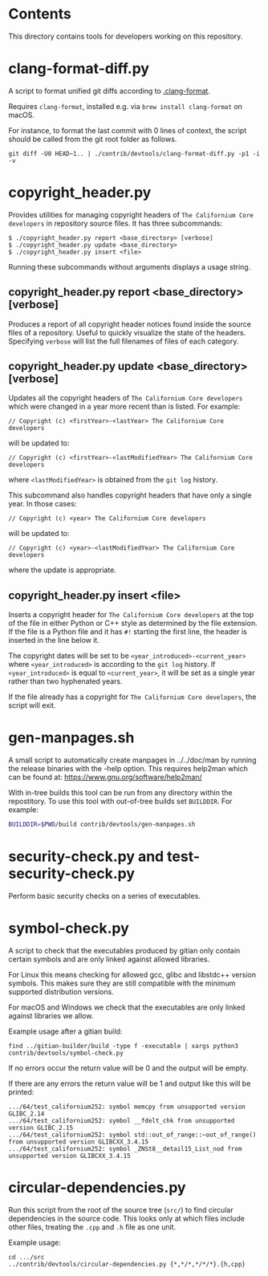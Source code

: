 Contents
========
This directory contains tools for developers working on this repository.

clang-format-diff.py
===================

A script to format unified git diffs according to [.clang-format](../../src/.clang-format).

Requires `clang-format`, installed e.g. via `brew install clang-format` on macOS.

For instance, to format the last commit with 0 lines of context,
the script should be called from the git root folder as follows.

```
git diff -U0 HEAD~1.. | ./contrib/devtools/clang-format-diff.py -p1 -i -v
```

copyright\_header.py
====================

Provides utilities for managing copyright headers of `The Californium Core
developers` in repository source files. It has three subcommands:

```
$ ./copyright_header.py report <base_directory> [verbose]
$ ./copyright_header.py update <base_directory>
$ ./copyright_header.py insert <file>
```
Running these subcommands without arguments displays a usage string.

copyright\_header.py report \<base\_directory\> [verbose]
---------------------------------------------------------

Produces a report of all copyright header notices found inside the source files
of a repository. Useful to quickly visualize the state of the headers.
Specifying `verbose` will list the full filenames of files of each category.

copyright\_header.py update \<base\_directory\> [verbose]
---------------------------------------------------------
Updates all the copyright headers of `The Californium Core developers` which were
changed in a year more recent than is listed. For example:
```
// Copyright (c) <firstYear>-<lastYear> The Californium Core developers
```
will be updated to:
```
// Copyright (c) <firstYear>-<lastModifiedYear> The Californium Core developers
```
where `<lastModifiedYear>` is obtained from the `git log` history.

This subcommand also handles copyright headers that have only a single year. In
those cases:
```
// Copyright (c) <year> The Californium Core developers
```
will be updated to:
```
// Copyright (c) <year>-<lastModifiedYear> The Californium Core developers
```
where the update is appropriate.

copyright\_header.py insert \<file\>
------------------------------------
Inserts a copyright header for `The Californium Core developers` at the top of the
file in either Python or C++ style as determined by the file extension. If the
file is a Python file and it has  `#!` starting the first line, the header is
inserted in the line below it.

The copyright dates will be set to be `<year_introduced>-<current_year>` where
`<year_introduced>` is according to the `git log` history. If
`<year_introduced>` is equal to `<current_year>`, it will be set as a single
year rather than two hyphenated years.

If the file already has a copyright for `The Californium Core developers`, the
script will exit.

gen-manpages.sh
===============

A small script to automatically create manpages in ../../doc/man by running the release binaries with the -help option.
This requires help2man which can be found at: https://www.gnu.org/software/help2man/

With in-tree builds this tool can be run from any directory within the
repostitory. To use this tool with out-of-tree builds set `BUILDDIR`. For
example:

```bash
BUILDDIR=$PWD/build contrib/devtools/gen-manpages.sh
```

security-check.py and test-security-check.py
============================================

Perform basic security checks on a series of executables.

symbol-check.py
===============

A script to check that the executables produced by gitian only contain
certain symbols and are only linked against allowed libraries.

For Linux this means checking for allowed gcc, glibc and libstdc++ version symbols.
This makes sure they are still compatible with the minimum supported distribution versions.

For macOS and Windows we check that the executables are only linked against libraries we allow.

Example usage after a gitian build:

    find ../gitian-builder/build -type f -executable | xargs python3 contrib/devtools/symbol-check.py

If no errors occur the return value will be 0 and the output will be empty.

If there are any errors the return value will be 1 and output like this will be printed:

    .../64/test_californium252: symbol memcpy from unsupported version GLIBC_2.14
    .../64/test_californium252: symbol __fdelt_chk from unsupported version GLIBC_2.15
    .../64/test_californium252: symbol std::out_of_range::~out_of_range() from unsupported version GLIBCXX_3.4.15
    .../64/test_californium252: symbol _ZNSt8__detail15_List_nod from unsupported version GLIBCXX_3.4.15

circular-dependencies.py
========================

Run this script from the root of the source tree (`src/`) to find circular dependencies in the source code.
This looks only at which files include other files, treating the `.cpp` and `.h` file as one unit.

Example usage:

    cd .../src
    ../contrib/devtools/circular-dependencies.py {*,*/*,*/*/*}.{h,cpp}
